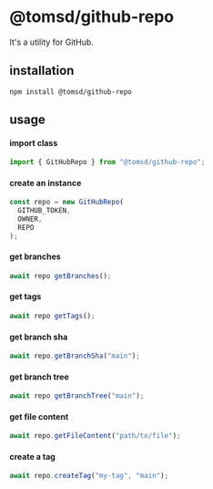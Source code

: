 # @tomsd/github-repo

It's a utility for GitHub.  

## installation

``` shell
npm install @tomsd/github-repo
```

## usage

#### import class

``` typescript
import { GitHubRepo } from "@tomsd/github-repo";
```


#### create an instance

``` typescript
const repo = new GitHubRepo(
  GITHUB_TOKEN,
  OWNER,
  REPO
);
```

#### get branches

``` typescript
await repo getBranches();
```

#### get tags

``` typescript
await repo getTags();
```

#### get branch sha

``` typescript
await repo.getBranchSha("main");
```

#### get branch tree

``` typescript
await repo getBranchTree("main");
```

#### get file content

``` typescript
await repo.getFileContent("path/to/file");
```

#### create a tag

``` typescript
await repo.createTag("my-tag", "main");
```
